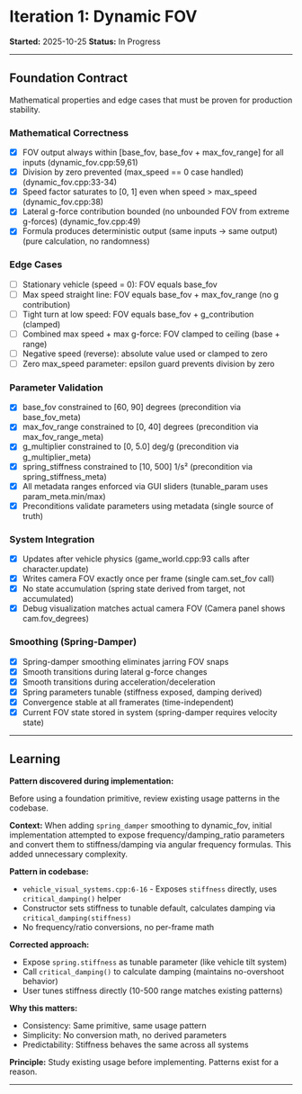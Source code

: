# Iteration 1: Dynamic FOV

**Started:** 2025-10-25
**Status:** In Progress

---

<!-- BEGIN: ITERATE/CONTRACT -->
## Foundation Contract

Mathematical properties and edge cases that must be proven for production stability.

### Mathematical Correctness
- [x] FOV output always within [base_fov, base_fov + max_fov_range] for all inputs (dynamic_fov.cpp:59,61)
- [x] Division by zero prevented (max_speed == 0 case handled) (dynamic_fov.cpp:33-34)
- [x] Speed factor saturates to [0, 1] even when speed > max_speed (dynamic_fov.cpp:38)
- [x] Lateral g-force contribution bounded (no unbounded FOV from extreme g-forces) (dynamic_fov.cpp:49)
- [x] Formula produces deterministic output (same inputs → same output) (pure calculation, no randomness)

### Edge Cases
- [ ] Stationary vehicle (speed = 0): FOV equals base_fov
- [ ] Max speed straight line: FOV equals base_fov + max_fov_range (no g contribution)
- [ ] Tight turn at low speed: FOV equals base_fov + g_contribution (clamped)
- [ ] Combined max speed + max g-force: FOV clamped to ceiling (base + range)
- [ ] Negative speed (reverse): absolute value used or clamped to zero
- [ ] Zero max_speed parameter: epsilon guard prevents division by zero

### Parameter Validation
- [x] base_fov constrained to [60, 90] degrees (precondition via base_fov_meta)
- [x] max_fov_range constrained to [0, 40] degrees (precondition via max_fov_range_meta)
- [x] g_multiplier constrained to [0, 5.0] deg/g (precondition via g_multiplier_meta)
- [x] spring_stiffness constrained to [10, 500] 1/s² (precondition via spring_stiffness_meta)
- [x] All metadata ranges enforced via GUI sliders (tunable_param uses param_meta.min/max)
- [x] Preconditions validate parameters using metadata (single source of truth)

### System Integration
- [x] Updates after vehicle physics (game_world.cpp:93 calls after character.update)
- [x] Writes camera FOV exactly once per frame (single cam.set_fov call)
- [x] No state accumulation (spring state derived from target, not accumulated)
- [x] Debug visualization matches actual camera FOV (Camera panel shows cam.fov_degrees)

### Smoothing (Spring-Damper)
- [x] Spring-damper smoothing eliminates jarring FOV snaps
- [x] Smooth transitions during lateral g-force changes
- [x] Smooth transitions during acceleration/deceleration
- [x] Spring parameters tunable (stiffness exposed, damping derived)
- [x] Convergence stable at all framerates (time-independent)
- [x] Current FOV state stored in system (spring-damper requires velocity state)
<!-- END: ITERATE/CONTRACT -->

---

<!-- BEGIN: ITERATE/LEARNING -->
## Learning

**Pattern discovered during implementation:**

Before using a foundation primitive, review existing usage patterns in the codebase.

**Context:**
When adding `spring_damper` smoothing to dynamic_fov, initial implementation attempted to expose frequency/damping_ratio parameters and convert them to stiffness/damping via angular frequency formulas. This added unnecessary complexity.

**Pattern in codebase:**
- `vehicle_visual_systems.cpp:6-16` - Exposes `stiffness` directly, uses `critical_damping()` helper
- Constructor sets stiffness to tunable default, calculates damping via `critical_damping(stiffness)`
- No frequency/ratio conversions, no per-frame math

**Corrected approach:**
- Expose `spring.stiffness` as tunable parameter (like vehicle tilt system)
- Call `critical_damping()` to calculate damping (maintains no-overshoot behavior)
- User tunes stiffness directly (10-500 range matches existing patterns)

**Why this matters:**
- Consistency: Same primitive, same usage pattern
- Simplicity: No conversion math, no derived parameters
- Predictability: Stiffness behaves the same across all systems

**Principle:**
Study existing usage before implementing. Patterns exist for a reason.
<!-- END: ITERATE/LEARNING -->

---
